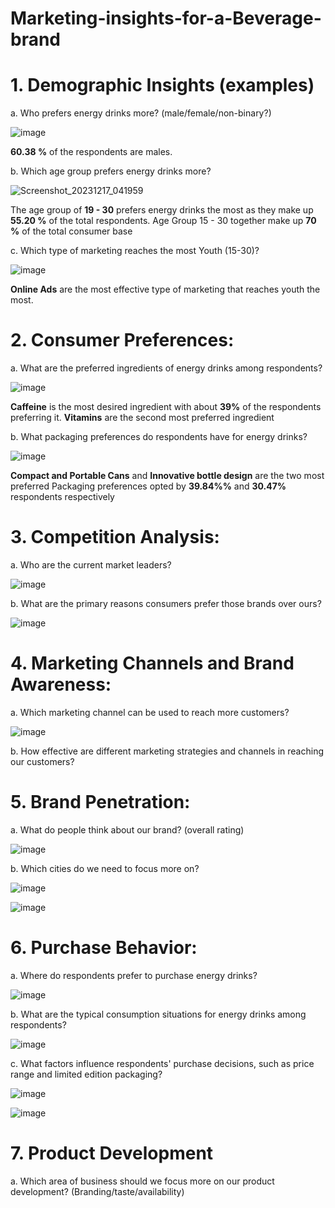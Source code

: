 # Marketing-insights-for-a-Beverage-brand
# 1. Demographic Insights (examples)
a. Who prefers energy drinks more? (male/female/non-binary?)
  
  ![image](https://github.com/Raj-2002/Marketing-insights-for-a-Beverage-brand/assets/77609705/1dd2003f-162b-439e-af54-47abddb4fd8b)   

 **60.38 %** of the respondents are males. 
    
b. Which age group prefers energy drinks more?

  ![Screenshot_20231217_041959](https://github.com/Raj-2002/Marketing-insights-for-a-Beverage-brand/assets/77609705/070e12e0-4daa-4925-ae67-9f8240ccd0da)    

  The age group of **19 - 30** prefers energy drinks the most as they make up **55.20 %** of the total respondents. Age Group 15 - 30 together make up **70 %** of the total consumer base
  
c. Which type of marketing reaches the most Youth (15-30)?    

     
  ![image](https://github.com/Raj-2002/Marketing-insights-for-a-Beverage-brand/assets/77609705/ec4a9b09-5881-42eb-9563-bc60fbbf46d3)     

  **Online Ads** are the most effective type of marketing that reaches youth the most.  
  
# 2. Consumer Preferences:    
a. What are the preferred ingredients of energy drinks among respondents?     

  ![image](https://github.com/Raj-2002/Marketing-insights-for-a-Beverage-brand/assets/77609705/6b6eb60b-1c5c-4fcb-b198-068c0308c50b)     

**Caffeine** is the most desired ingredient with about **39%** of the respondents preferring it. **Vitamins** are the second most preferred ingredient
  
    
b. What packaging preferences do respondents have for energy drinks?             

  ![image](https://github.com/Raj-2002/Marketing-insights-for-a-Beverage-brand/assets/77609705/1ace8623-2c64-46a3-bb9d-cf5fdf6dfa1d)       

**Compact and Portable Cans** and **Innovative bottle design** are the two most preferred Packaging preferences opted by **39.84%%** and **30.47%** respondents respectively
  
# 3. Competition Analysis:
a. Who are the current market leaders?           

![image](https://github.com/Raj-2002/Marketing-insights-for-a-Beverage-brand/assets/77609705/cf0895f3-b9c7-4072-8ce0-6bd0cad48a26)     

b. What are the primary reasons consumers prefer those brands over ours?       

![image](https://github.com/Raj-2002/Marketing-insights-for-a-Beverage-brand/assets/77609705/7a74be7e-9318-4cbf-8d89-d4e6ca417518)
       
    
# 4. Marketing Channels and Brand Awareness:        

a. Which marketing channel can be used to reach more customers?    

![image](https://github.com/Raj-2002/Marketing-insights-for-a-Beverage-brand/assets/77609705/76a2a1dd-b186-4f4a-9e1f-32c046d83862)     

b. How effective are different marketing strategies and channels in reaching our customers?         

# 5. Brand Penetration:              

a. What do people think about our brand? (overall rating)   

![image](https://github.com/Raj-2002/Marketing-insights-for-a-Beverage-brand/assets/77609705/4b422add-903e-4244-afba-2f7fa3b42710)   

b. Which cities do we need to focus more on?      

![image](https://github.com/Raj-2002/Marketing-insights-for-a-Beverage-brand/assets/77609705/e4a8dd28-968d-4a52-af4b-ce42ae699c5a)   

![image](https://github.com/Raj-2002/Marketing-insights-for-a-Beverage-brand/assets/77609705/fd437b3e-8b24-45ad-abb3-d4d610687543)    

# 6. Purchase Behavior:                 

a. Where do respondents prefer to purchase energy drinks?        

![image](https://github.com/Raj-2002/Marketing-insights-for-a-Beverage-brand/assets/77609705/98f9332f-f332-450e-aa4d-d2f8125b3a13)    


b. What are the typical consumption situations for energy drinks among respondents?    

![image](https://github.com/Raj-2002/Marketing-insights-for-a-Beverage-brand/assets/77609705/524661c6-700d-40b0-a525-b0f93ec4150d)    

c. What factors influence respondents' purchase decisions, such as price range and limited edition packaging?     

![image](https://github.com/Raj-2002/Marketing-insights-for-a-Beverage-brand/assets/77609705/1c251454-bcca-40a2-aadb-14a8ee036ea7)    

![image](https://github.com/Raj-2002/Marketing-insights-for-a-Beverage-brand/assets/77609705/ae9a099d-0fe6-4564-88cb-98e3b72051d9)     



# 7. Product Development                    

a. Which area of business should we focus more on our product development? (Branding/taste/availability)                    

